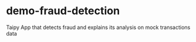 # demo-fraud-detection
Taipy App that detects fraud and explains its analysis on mock transactions data
